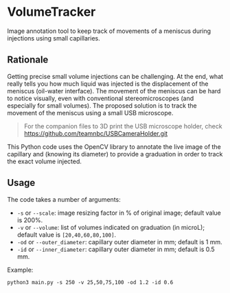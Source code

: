# VolumeTracker
Image annotation tool to keep track of movements of a meniscus during injections using small capillaries.

## Rationale

Getting precise small volume injections can be challenging. At the end, what really tells you how much liquid was injected is the displacement of the meniscus (oil-water interface). The movement of the meniscus can be hard to notice visually, even with conventional stereomicroscopes (and especially for small volumes). The proposed solution is to track the movement of the meniscus using a small USB microscope.

> For the companion files to 3D print the USB microscope holder, check https://github.com/teamnbc/USBCameraHolder.git

This Python code uses the OpenCV library to annotate the live image of the capillary and (knowing its diameter) to provide a graduation in order to track the exact volume injected.

## Usage

The code takes a number of arguments:
  - `-s` or `--scale`: image resizing factor in % of original image; default value is 200%.
  - `-v` or `--volume`:  list of volumes indicated on graduation (in microL); default value is `[20,40,60,80,100]`.
  - `-od` or `--outer_diameter`: capillary outer diameter in mm; default is 1 mm.
  - `-id` or `--inner_diameter`: capillary outer diameter in mm; default is 0.5 mm.

Example:

`python3 main.py -s 250 -v 25,50,75,100 -od 1.2 -id 0.6`
